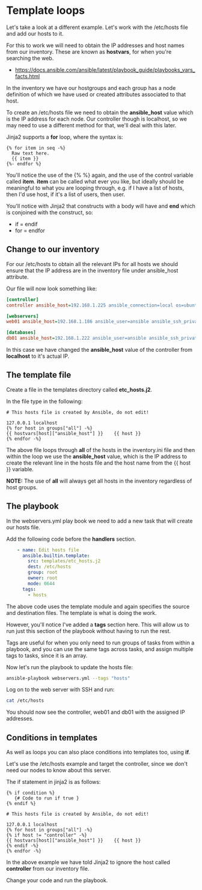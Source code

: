 # Template loops

Let's take a look at a different example.  Let's work with the /etc/hosts file and add our hosts to it.

For this to work we will need to obtain the IP addresses and host names from our inventory.  These are known as **hostvars**, for when you're searching the web.

* https://docs.ansible.com/ansible/latest/playbook_guide/playbooks_vars_facts.html

In the inventory we have our hostgroups and each group has a node definition of which we have used or created attributes associated to that host.

To create an /etc/hosts file we need to obtain the **ansible_host** value which is the IP address for each node.  Our controller though is localhost, so we may need to use a different method for that, we'll deal with this later.

Jinja2 supports a **for** loop, where the syntax is:

```jinja2
{% for item in seq -%}
  Raw text here.
  {{ item }}
{%- endfor %}
```

You'll notice the use of the {% %} again, and the use of the control variable called **item**.  **item** can be called what ever you like, but ideally should be meaningful to what you are looping through, e.g. if I have a list of hosts, then I'd use host, if it's a list of users, then user.

You'll notice with Jinja2 that constructs with a body will have and **end** which is conjoined with the construct, so:

* if = endif
* for = endfor

## Change to our inventory

For our /etc/hosts to obtain all the relevant IPs for all hosts we should ensure that the IP address are in the inventory file under ansible_host attribute.

Our file will now look something like:

```ini
[controller]
controller ansible_host=192.168.1.225 ansible_connection=local os=ubuntu

[webservers]
web01 ansible_host=192.168.1.186 ansible_user=ansible ansible_ssh_private_key_file=~/.ssh/ansible os=rhel ansible_become=true ansible_become_user=root

[databases]
db01 ansible_host=192.168.1.222 ansible_user=ansible ansible_ssh_private_key_file=~/.ssh/ansible os=ubuntu become=true become_user=root
```

In this case we have changed the **ansible_host** value of the controller from **localhost** to it's actual IP.

## The template file

Create a file in the templates directory called **etc_hosts.j2**.

In the file type in the following:

```jinja2
# This hosts file is created by Ansible, do not edit!

127.0.0.1 localhost
{% for host in groups["all"] -%}
{{ hostvars[host]["ansible_host"] }}    {{ host }}
{% endfor -%}
```

The above file loops through **all** of the hosts in the inventory.ini file and then within the loop we use the **ansible_host** value, which is the IP address to create the relevant line in the hosts file and the host name from the {{ host }} variable.

**NOTE:** The use of **all** will always get all hosts in the inventory regardless of host groups.

## The playbook

In the webservers.yml play book we need to add a new task that will create our hosts file.

Add the following code before the **handlers** section.

```yaml
    - name: Edit hosts file
      ansible.builtin.template:
        src: templates/etc_hosts.j2
        dest: /etc/hosts
        group: root
        owner: root
        mode: 0644
      tags:
        - hosts
```

The above code uses the template module and again specifies the source and destination files.  The template is what is doing the work.

However, you'll notice I've added a **tags** section here.  This will allow us to run just this section of the playbook without having to run the rest.

Tags are useful for when you only need to run groups of tasks from within a playbook, and you can use the same tags across tasks, and assign multiple tags to tasks, since it is an array.

Now let's run the playbook to update the hosts file:

```sh
ansible-playbook webservers.yml --tags "hosts"
```

Log on to the web server with SSH and run:

```sh
cat /etc/hosts
```

You should now see the controller, web01 and db01 with the assigned IP addresses.

## Conditions in templates

As well as loops you can also place conditions into templates too, using **if**.

Let's use the /etc/hosts example and target the controller, since we don't need our nodes to know about this server.

The if statement in jinja2 is as follows:

```jinja2
{% if condition %}
   {# Code to run if true }
{% endif %}
```

```jinja2
# This hosts file is created by Ansible, do not edit!

127.0.0.1 localhost
{% for host in groups["all"] -%}
{% if host != "controller" -%}
{{ hostvars[host]["ansible_host"] }}    {{ host }}
{% endif -%}
{% endfor -%}
```

In the above example we have told Jinja2 to ignore the host called **controller** from our inventory file.

Change your code and run the playbook.